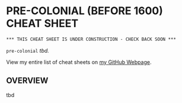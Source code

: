 # PRE-COLONIAL (BEFORE 1600) CHEAT SHEET

```txt
*** THIS CHEAT SHEET IS UNDER CONSTRUCTION - CHECK BACK SOON ***
```

`pre-colonial` _tbd._

View my entire list of cheat sheets on
[my GitHub Webpage](https://jeffdecola.github.io/my-cheat-sheets/).

## OVERVIEW

tbd

